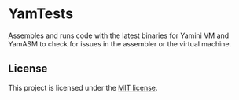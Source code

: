 # YamTests

Assembles and runs code with the latest binaries for Yamini VM and YamASM to check for issues in the assembler or the virtual machine.

## License

This project is licensed under the <a href="https://github.com/yamini-vm/yamtests/blob/master/LICENSE">MIT license</a>.